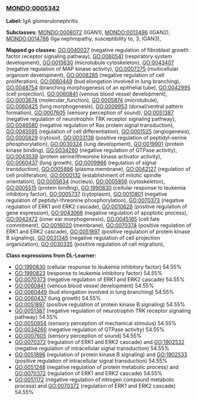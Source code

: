 
### [MONDO:0005342](http://purl.obolibrary.org/obo/MONDO_0005342)
**Label:** IgA glomerulonephritis

**Subclasses:** [MONDO:0008072](http://purl.obolibrary.org/obo/MONDO_0008072) (IGAN1), [MONDO:0013496](http://purl.obolibrary.org/obo/MONDO_0013496) (IGAN2), [MONDO:0014786](http://purl.obolibrary.org/obo/MONDO_0014786) (Iga nephropathy, susceptibility to, 3; IGAN3), 

**Mapped go classes:** [GO:0040037](http://purl.obolibrary.org/obo/GO_0040037) (negative regulation of fibroblast growth factor receptor signaling pathway), [GO:0060541](http://purl.obolibrary.org/obo/GO_0060541) (respiratory system development), [GO:0015630](http://purl.obolibrary.org/obo/GO_0015630) (microtubule cytoskeleton), [GO:0043407](http://purl.obolibrary.org/obo/GO_0043407) (negative regulation of MAP kinase activity), [GO:0007275](http://purl.obolibrary.org/obo/GO_0007275) (multicellular organism development), [GO:0008285](http://purl.obolibrary.org/obo/GO_0008285) (negative regulation of cell proliferation), [GO:0060449](http://purl.obolibrary.org/obo/GO_0060449) (bud elongation involved in lung branching), [GO:0048754](http://purl.obolibrary.org/obo/GO_0048754) (branching morphogenesis of an epithelial tube), [GO:0042995](http://purl.obolibrary.org/obo/GO_0042995) (cell projection), [GO:0060841](http://purl.obolibrary.org/obo/GO_0060841) (venous blood vessel development), [GO:0003674](http://purl.obolibrary.org/obo/GO_0003674) (molecular_function), [GO:0005874](http://purl.obolibrary.org/obo/GO_0005874) (microtubule), [GO:0060425](http://purl.obolibrary.org/obo/GO_0060425) (lung morphogenesis), [GO:0009953](http://purl.obolibrary.org/obo/GO_0009953) (dorsal/ventral pattern formation), [GO:0007605](http://purl.obolibrary.org/obo/GO_0007605) (sensory perception of sound), [GO:0051387](http://purl.obolibrary.org/obo/GO_0051387) (negative regulation of neurotrophin TRK receptor signaling pathway), [GO:0046580](http://purl.obolibrary.org/obo/GO_0046580) (negative regulation of Ras protein signal transduction), [GO:0045595](http://purl.obolibrary.org/obo/GO_0045595) (regulation of cell differentiation), [GO:0001525](http://purl.obolibrary.org/obo/GO_0001525) (angiogenesis), [GO:0005829](http://purl.obolibrary.org/obo/GO_0005829) (cytosol), [GO:0033138](http://purl.obolibrary.org/obo/GO_0033138) (positive regulation of peptidyl-serine phosphorylation), [GO:0030324](http://purl.obolibrary.org/obo/GO_0030324) (lung development), [GO:0019901](http://purl.obolibrary.org/obo/GO_0019901) (protein kinase binding), [GO:0034260](http://purl.obolibrary.org/obo/GO_0034260) (negative regulation of GTPase activity), [GO:0043539](http://purl.obolibrary.org/obo/GO_0043539) (protein serine/threonine kinase activator activity), [GO:0060437](http://purl.obolibrary.org/obo/GO_0060437) (lung growth), [GO:0009966](http://purl.obolibrary.org/obo/GO_0009966) (regulation of signal transduction), [GO:0005886](http://purl.obolibrary.org/obo/GO_0005886) (plasma membrane), [GO:0042127](http://purl.obolibrary.org/obo/GO_0042127) (regulation of cell proliferation), [GO:0000132](http://purl.obolibrary.org/obo/GO_0000132) (establishment of mitotic spindle orientation), [GO:0005634](http://purl.obolibrary.org/obo/GO_0005634) (nucleus), [GO:0005856](http://purl.obolibrary.org/obo/GO_0005856) (cytoskeleton), [GO:0005515](http://purl.obolibrary.org/obo/GO_0005515) (protein binding), [GO:1990830](http://purl.obolibrary.org/obo/GO_1990830) (cellular response to leukemia inhibitory factor), [GO:0005737](http://purl.obolibrary.org/obo/GO_0005737) (cytoplasm), [GO:0010801](http://purl.obolibrary.org/obo/GO_0010801) (negative regulation of peptidyl-threonine phosphorylation), [GO:0070373](http://purl.obolibrary.org/obo/GO_0070373) (negative regulation of ERK1 and ERK2 cascade), [GO:0010628](http://purl.obolibrary.org/obo/GO_0010628) (positive regulation of gene expression), [GO:0043066](http://purl.obolibrary.org/obo/GO_0043066) (negative regulation of apoptotic process), [GO:0042472](http://purl.obolibrary.org/obo/GO_0042472) (inner ear morphogenesis), [GO:0045165](http://purl.obolibrary.org/obo/GO_0045165) (cell fate commitment), [GO:0016020](http://purl.obolibrary.org/obo/GO_0016020) (membrane), [GO:0070374](http://purl.obolibrary.org/obo/GO_0070374) (positive regulation of ERK1 and ERK2 cascade), [GO:0051897](http://purl.obolibrary.org/obo/GO_0051897) (positive regulation of protein kinase B signaling), [GO:0031345](http://purl.obolibrary.org/obo/GO_0031345) (negative regulation of cell projection organization), [GO:0030335](http://purl.obolibrary.org/obo/GO_0030335) (positive regulation of cell migration), 

**Class expressions from DL-Learner:**

- [GO:1990830](http://purl.obolibrary.org/obo/GO_1990830) (cellular response to leukemia inhibitory factor) 54.55%
- [GO:1990823](http://purl.obolibrary.org/obo/GO_1990823) (response to leukemia inhibitory factor) 54.55%
- [GO:0070373](http://purl.obolibrary.org/obo/GO_0070373) (negative regulation of ERK1 and ERK2 cascade) 54.55%
- [GO:0060841](http://purl.obolibrary.org/obo/GO_0060841) (venous blood vessel development) 54.55%
- [GO:0060449](http://purl.obolibrary.org/obo/GO_0060449) (bud elongation involved in lung branching) 54.55%
- [GO:0060437](http://purl.obolibrary.org/obo/GO_0060437) (lung growth) 54.55%
- [GO:0051897](http://purl.obolibrary.org/obo/GO_0051897) (positive regulation of protein kinase B signaling) 54.55%
- [GO:0051387](http://purl.obolibrary.org/obo/GO_0051387) (negative regulation of neurotrophin TRK receptor signaling pathway) 54.55%
- [GO:0050954](http://purl.obolibrary.org/obo/GO_0050954) (sensory perception of mechanical stimulus) 54.55%
- [GO:0034260](http://purl.obolibrary.org/obo/GO_0034260) (negative regulation of GTPase activity) 54.55%
- [GO:0007605](http://purl.obolibrary.org/obo/GO_0007605) (sensory perception of sound) 54.55%
- [GO:0070372](http://purl.obolibrary.org/obo/GO_0070372) (regulation of ERK1 and ERK2 cascade) and [GO:1902532](http://purl.obolibrary.org/obo/GO_1902532) (negative regulation of intracellular signal transduction) 54.55%
- [GO:0051896](http://purl.obolibrary.org/obo/GO_0051896) (regulation of protein kinase B signaling) and [GO:1902533](http://purl.obolibrary.org/obo/GO_1902533) (positive regulation of intracellular signal transduction) 54.55%
- [GO:0051248](http://purl.obolibrary.org/obo/GO_0051248) (negative regulation of protein metabolic process) and [GO:0070372](http://purl.obolibrary.org/obo/GO_0070372) (regulation of ERK1 and ERK2 cascade) 54.55%
- [GO:0051172](http://purl.obolibrary.org/obo/GO_0051172) (negative regulation of nitrogen compound metabolic process) and [GO:0070372](http://purl.obolibrary.org/obo/GO_0070372) (regulation of ERK1 and ERK2 cascade) 54.55%


